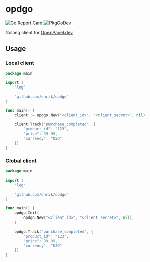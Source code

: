 # opdgo

[![Go Report Card](https://goreportcard.com/badge/github.com/onrik/opdgo)](https://goreportcard.com/report/github.com/onrik/opdgo)
[![PkgGoDev](https://pkg.go.dev/badge/github.com/onrik/opdgo)](https://pkg.go.dev/github.com/onrik/opdgo)

Golang client for [OpenPanel.dev](https://openpanel.dev) 


## Usage

### Local client
```go
package main

import (
    "log"
	
    "github.com/onrik/opdgo"
)

func main() {
    client := opdgo.New("<client_id>", "<client_secret>", nil)

    client.Track("purchase_completed", {
        "product_id": "123",
        "price": 99.99,
        "currency": "USD"
    })
}

```

### Global client
```go
package main

import (
    "log"
	
    "github.com/onrik/opdgo"
)

func main() {
    opdgo.Init(
        opdgo.New("<client_id>", "<client_secret>", nil),
    )

    opdgo.Track("purchase_completed", {
        "product_id": "123",
        "price": 99.99,
        "currency": "USD"
    })
}

```
